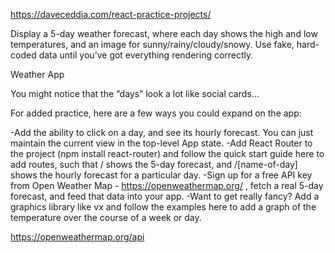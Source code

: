 https://daveceddia.com/react-practice-projects/

Display a 5-day weather forecast, where each day shows the high and low temperatures, and an image for sunny/rainy/cloudy/snowy. Use fake, hard-coded data until you’ve got everything rendering correctly.

Weather App

You might notice that the “days” look a lot like social cards…

For added practice, here are a few ways you could expand on the app:

-Add the ability to click on a day, and see its hourly forecast. You can just maintain the current view in the top-level App state.
-Add React Router to the project (npm install react-router) and follow the quick start guide here to add routes, such that / shows the 5-day forecast, and /[name-of-day] shows the hourly forecast for a particular day.
-Sign up for a free API key from Open Weather Map - https://openweathermap.org/ , fetch a real 5-day forecast, and feed that data into your app.
-Want to get really fancy? Add a graphics library like vx and follow the examples here to add a graph of the temperature over the course of a week or day.


https://openweathermap.org/api 